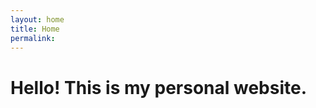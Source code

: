 ```yaml
---
layout: home
title: Home
permalink: 
---
```

<!-- ![Image](src) -->

# Hello! This is my personal website.
